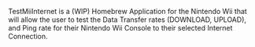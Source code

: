 TestMiiInternet is a (WIP) Homebrew Application for the Nintendo Wii that will allow the user to test the Data Transfer rates (DOWNLOAD, UPLOAD), and Ping rate for their Nintendo Wii Console to their selected Internet Connection.
